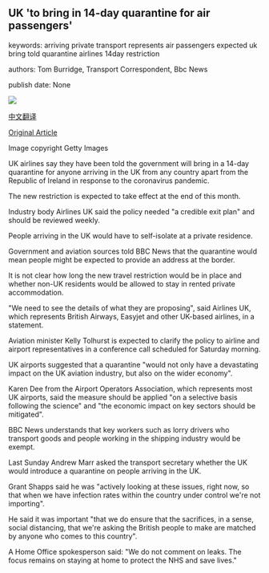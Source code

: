 ## UK 'to bring in 14-day quarantine for air passengers'

keywords: arriving private transport represents air passengers expected uk bring told quarantine airlines 14day restriction

authors: Tom Burridge, Transport Correspondent, Bbc News

publish date: None

![](https://ichef.bbci.co.uk/news/1024/branded_news/12AD5/production/_112210567_quarantine2.jpg)

[中文翻译](UK%20%27to%20bring%20in%2014-day%20quarantine%20for%20air%20passengers%27_zh.md)

[Original Article](https://www.bbc.com/news/business-52594023)

Image copyright Getty Images

UK airlines say they have been told the government will bring in a 14-day quarantine for anyone arriving in the UK from any country apart from the Republic of Ireland in response to the coronavirus pandemic.

The new restriction is expected to take effect at the end of this month.

Industry body Airlines UK said the policy needed "a credible exit plan" and should be reviewed weekly.

People arriving in the UK would have to self-isolate at a private residence.

Government and aviation sources told BBC News that the quarantine would mean people might be expected to provide an address at the border.

It is not clear how long the new travel restriction would be in place and whether non-UK residents would be allowed to stay in rented private accommodation.

"We need to see the details of what they are proposing", said Airlines UK, which represents British Airways, Easyjet and other UK-based airlines, in a statement.

Aviation minister Kelly Tolhurst is expected to clarify the policy to airline and airport representatives in a conference call scheduled for Saturday morning.

UK airports suggested that a quarantine "would not only have a devastating impact on the UK aviation industry, but also on the wider economy".

Karen Dee from the Airport Operators Association, which represents most UK airports, said the measure should be applied "on a selective basis following the science" and "the economic impact on key sectors should be mitigated".

BBC News understands that key workers such as lorry drivers who transport goods and people working in the shipping industry would be exempt.

Last Sunday Andrew Marr asked the transport secretary whether the UK would introduce a quarantine on people arriving in the UK.

Grant Shapps said he was "actively looking at these issues, right now, so that when we have infection rates within the country under control we're not importing".

He said it was important "that we do ensure that the sacrifices, in a sense, social distancing, that we're asking the British people to make are matched by anyone who comes to this country".

A Home Office spokesperson said: "We do not comment on leaks. The focus remains on staying at home to protect the NHS and save lives."